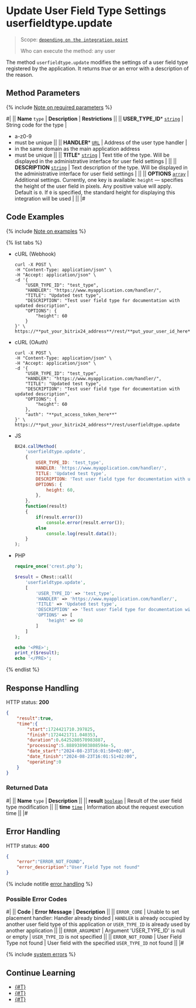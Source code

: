 # Update User Field Type Settings userfieldtype.update

> Scope: [`depending on the integration point`](../../scopes/permissions.md)
>
> Who can execute the method: any user

The method `userfieldtype.update` modifies the settings of a user field type registered by the application. It returns _true_ or an error with a description of the reason.

## Method Parameters

{% include [Note on required parameters](../../../_includes/required.md) %}

#|
|| **Name**
`type` | **Description** | **Restrictions** ||
|| **USER_TYPE_ID***
[`string`](../../data-types.md) | String code for the type | 
- a-z0-9
- must be unique ||
|| **HANDLER***
[`URL`](../../data-types.md) | Address of the user type handler | 
- in the same domain as the main application address
- must be unique ||
|| **TITLE***
[`string`](../../data-types.md) | Text title of the type. Will be displayed in the administrative interface for user field settings | ||
|| **DESCRIPTION**
[`string`](../../data-types.md) | Text description of the type. Will be displayed in the administrative interface for user field settings | ||
|| **OPTIONS**
[`array`](../../data-types.md) | Additional settings. Currently, one key is available: `height` — specifies the height of the user field in pixels. Any positive value will apply.
Default is `0`. If `0` is specified, the standard height for displaying this integration will be used | ||
|#

## Code Examples

{% include [Note on examples](../../../_includes/examples.md) %}

{% list tabs %}

- cURL (Webhook)

    ```curl
    curl -X POST \
    -H "Content-Type: application/json" \
    -H "Accept: application/json" \
    -d '{
        "USER_TYPE_ID": "test_type",
        "HANDLER": "https://www.myapplication.com/handler/",
        "TITLE": "Updated test type",
        "DESCRIPTION": "Test user field type for documentation with updated description",
        "OPTIONS": {
            "height": 60
        }
    }' \
    https://**put_your_bitrix24_address**/rest/**put_your_user_id_here**/**put_your_webhook_here**/userfieldtype.update
    ```

- cURL (OAuth)

    ```curl
    curl -X POST \
    -H "Content-Type: application/json" \
    -H "Accept: application/json" \
    -d '{
        "USER_TYPE_ID": "test_type",
        "HANDLER": "https://www.myapplication.com/handler/",
        "TITLE": "Updated test type",
        "DESCRIPTION": "Test user field type for documentation with updated description",
        "OPTIONS": {
            "height": 60
        },
        "auth": "**put_access_token_here**"
    }' \
    https://**put_your_bitrix24_address**/rest/userfieldtype.update
    ```

- JS

    ```js
    BX24.callMethod(
        'userfieldtype.update',
        {
            USER_TYPE_ID: 'test_type',
            HANDLER: 'https://www.myapplication.com/handler/',
            TITLE: 'Updated test type',
            DESCRIPTION: 'Test user field type for documentation with updated description',
            OPTIONS: {
                height: 60,
            },
        },
        function(result)
        {
            if(result.error())
                console.error(result.error());
            else
                console.log(result.data());
        }
    );
    ```

- PHP

    ```php
    require_once('crest.php');

    $result = CRest::call(
        'userfieldtype.update',
        [
            'USER_TYPE_ID' => 'test_type',
            'HANDLER' => 'https://www.myapplication.com/handler/',
            'TITLE' => 'Updated test type',
            'DESCRIPTION' => 'Test user field type for documentation with updated description',
            'OPTIONS' => [
                'height' => 60
            ]
        ]
    );

    echo '<PRE>';
    print_r($result);
    echo '</PRE>';
    ```

{% endlist %}

## Response Handling

HTTP status: **200**

```json
{
    "result":true,
    "time":{
        "start":1724421710.397825,
        "finish":1724421711.040353,
        "duration":0.6425280570983887,
        "processing":5.888938903808594e-5,
        "date_start":"2024-08-23T16:01:50+02:00",
        "date_finish":"2024-08-23T16:01:51+02:00",
        "operating":0
    }
}
```

### Returned Data

#|
|| **Name**
`type` | **Description** ||
|| **result**
[`boolean`](../../data-types.md) | Result of the user field type modification ||
|| **time**
[`time`](../../data-types.md) | Information about the request execution time ||
|#

## Error Handling

HTTP status: **400**

```json
{
    "error":"ERROR_NOT_FOUND",
    "error_description":"User Field Type not found"
}
```

{% include notitle [error handling](../../../_includes/error-info.md) %} 

### Possible Error Codes

#|
|| **Code** | **Error Message** | **Description** ||
|| `ERROR_CORE` | Unable to set placement handler: Handler already binded | `HANDLER` is already occupied by another user field type of this application or `USER_TYPE_ID` is already used by another application ||
|| `ERROR_ARGUMENT` | Argument 'USER_TYPE_ID' is null or empty | `USER_TYPE_ID` is not specified ||
|| `ERROR_NOT_FOUND` | User Field Type not found | User field with the specified `USER_TYPE_ID` not found ||
|#

{% include [system errors](../../../_includes/system-errors.md) %}

## Continue Learning

- [{#T}](./userfieldtype-add.md)
- [{#T}](./userfieldtype-list.md)
- [{#T}](./userfieldtype-delete.md)